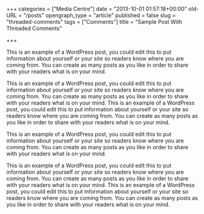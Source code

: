 +++
categories = ["Media Centre"]
date = "2013-10-01 01:57:18+00:00"
old-URL = "/posts"
opengraph_type = "article"
published = false
slug = "threaded-comments"
tags = ["Comments"]
title = "Sample Post With Threaded Comments"

+++

This is an example of a WordPress post, you could edit this to put information about yourself or your site so readers know where you are coming from. You can create as many posts as you like in order to share with your readers what is on your mind.

This is an example of a WordPress post, you could edit this to put information about yourself or your site so readers know where you are coming from. You can create as many posts as you like in order to share with your readers what is on your mind. This is an example of a WordPress post, you could edit this to put information about yourself or your site so readers know where you are coming from. You can create as many posts as you like in order to share with your readers what is on your mind.

This is an example of a WordPress post, you could edit this to put information about yourself or your site so readers know where you are coming from. You can create as many posts as you like in order to share with your readers what is on your mind.

This is an example of a WordPress post, you could edit this to put information about yourself or your site so readers know where you are coming from. You can create as many posts as you like in order to share with your readers what is on your mind. This is an example of a WordPress post, you could edit this to put information about yourself or your site so readers know where you are coming from. You can create as many posts as you like in order to share with your readers what is on your mind.
